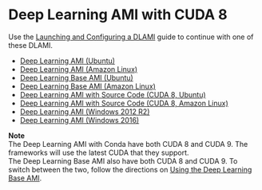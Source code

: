 # Deep Learning AMI with CUDA 8<a name="cuda8"></a>

Use the [Launching and Configuring a DLAMI](launch-config.md) guide to continue with one of these DLAMI\.
+ [Deep Learning AMI \(Ubuntu\)](https://aws.amazon.com/marketplace/pp/B077GCH38C)
+ [Deep Learning AMI \(Amazon Linux\)](https://aws.amazon.com/marketplace/pp/B077GF11NF)
+ [Deep Learning Base AMI \(Ubuntu\)](https://aws.amazon.com/marketplace/pp/B077GCZ4GR)
+ [Deep Learning Base AMI \(Amazon Linux\)](https://aws.amazon.com/marketplace/pp/B077GFM7L7)
+ [Deep Learning AMI with Source Code \(CUDA 8, Ubuntu\)](https://aws.amazon.com/marketplace/pp/B06VSPXKDX)
+ [Deep Learning AMI with Source Code \(CUDA 8, Amazon Linux\)](https://aws.amazon.com/marketplace/pp/B01M0AXXQB)
+ [Deep Learning AMI \(Windows 2012 R2\)](https://aws.amazon.com/marketplace/pp/B0785ML9TV)
+ [Deep Learning AMI \(Windows 2016\)](https://aws.amazon.com/marketplace/pp/B077Y5DJ8H)

**Note**  
The Deep Learning AMI with Conda have both CUDA 8 and CUDA 9\. The frameworks will use the latest CUDA that they support\.  
The Deep Learning Base AMI also have both CUDA 8 and CUDA 9\. To switch between the two, follow the directions on [Using the Deep Learning Base AMI](tutorial-base.md)\.